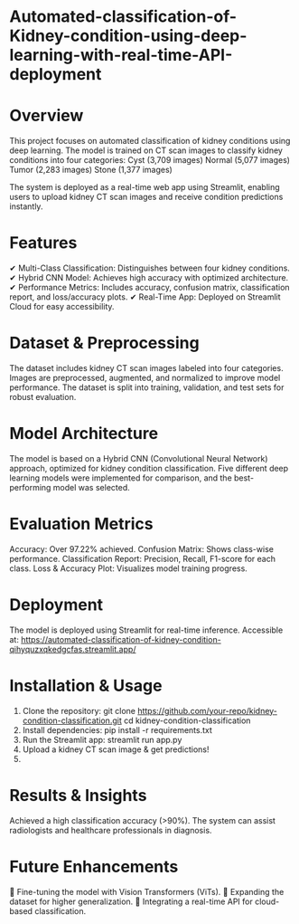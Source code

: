 # Automated-classification-of-Kidney-condition-using-deep-learning-with-real-time-API-deployment
# Overview
This project focuses on automated classification of kidney conditions using deep learning. The model is trained on CT scan images to classify kidney conditions into four categories:
Cyst (3,709 images)
Normal (5,077 images)
Tumor (2,283 images)
Stone (1,377 images)

The system is deployed as a real-time web app using Streamlit, enabling users to upload kidney CT scan images and receive condition predictions instantly.
# Features
✔ Multi-Class Classification: Distinguishes between four kidney conditions.
✔ Hybrid CNN Model: Achieves high accuracy with optimized architecture.
✔ Performance Metrics: Includes accuracy, confusion matrix, classification report, and loss/accuracy plots.
✔ Real-Time App: Deployed on Streamlit Cloud for easy accessibility.

# Dataset & Preprocessing
The dataset includes kidney CT scan images labeled into four categories.
Images are preprocessed, augmented, and normalized to improve model performance.
The dataset is split into training, validation, and test sets for robust evaluation.
# Model Architecture
The model is based on a Hybrid CNN (Convolutional Neural Network) approach, optimized for kidney condition classification. Five different deep learning models were implemented for comparison, and the best-performing model was selected.

# Evaluation Metrics
Accuracy: Over 97.22% achieved.
Confusion Matrix: Shows class-wise performance.
Classification Report: Precision, Recall, F1-score for each class.
Loss & Accuracy Plot: Visualizes model training progress.

# Deployment
The model is deployed using Streamlit for real-time inference.
Accessible at: https://automated-classification-of-kidney-condition-qihyquzxqkedgcfas.streamlit.app/

# Installation & Usage
1. Clone the repository:
git clone https://github.com/your-repo/kidney-condition-classification.git
cd kidney-condition-classification
2. Install dependencies:
pip install -r requirements.txt
3. Run the Streamlit app:
streamlit run app.py
4. Upload a kidney CT scan image & get predictions!
5. 
# Results & Insights
Achieved a high classification accuracy (>90%).
The system can assist radiologists and healthcare professionals in diagnosis.

# Future Enhancements
🔹 Fine-tuning the model with Vision Transformers (ViTs).
🔹 Expanding the dataset for higher generalization.
🔹 Integrating a real-time API for cloud-based classification.
